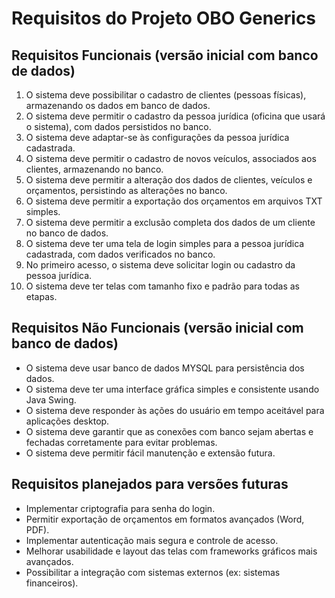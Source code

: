# Requisitos do Projeto OBO Generics 

## Requisitos Funcionais (versão inicial com banco de dados)

1. O sistema deve possibilitar o cadastro de clientes (pessoas físicas), armazenando os dados em banco de dados.
2. O sistema deve permitir o cadastro da pessoa jurídica (oficina que usará o sistema), com dados persistidos no banco.
3. O sistema deve adaptar-se às configurações da pessoa jurídica cadastrada.
4. O sistema deve permitir o cadastro de novos veículos, associados aos clientes, armazenando no banco.
5. O sistema deve permitir a alteração dos dados de clientes, veículos e orçamentos, persistindo as alterações no banco.
6. O sistema deve permitir a exportação dos orçamentos em arquivos TXT simples.
7. O sistema deve permitir a exclusão completa dos dados de um cliente no banco de dados.
8. O sistema deve ter uma tela de login simples para a pessoa jurídica cadastrada, com dados verificados no banco.
9. No primeiro acesso, o sistema deve solicitar login ou cadastro da pessoa jurídica.
10. O sistema deve ter telas com tamanho fixo e padrão para todas as etapas.

## Requisitos Não Funcionais (versão inicial com banco de dados)

- O sistema deve usar banco de dados MYSQL para persistência dos dados.
- O sistema deve ter uma interface gráfica simples e consistente usando Java Swing.
- O sistema deve responder às ações do usuário em tempo aceitável para aplicações desktop.
- O sistema deve garantir que as conexões com banco sejam abertas e fechadas corretamente para evitar problemas.
- O sistema deve permitir fácil manutenção e extensão futura.

## Requisitos planejados para versões futuras

- Implementar criptografia para senha do login.
- Permitir exportação de orçamentos em formatos avançados (Word, PDF).
- Implementar autenticação mais segura e controle de acesso.
- Melhorar usabilidade e layout das telas com frameworks gráficos mais avançados.
- Possibilitar a integração com sistemas externos (ex: sistemas financeiros).
